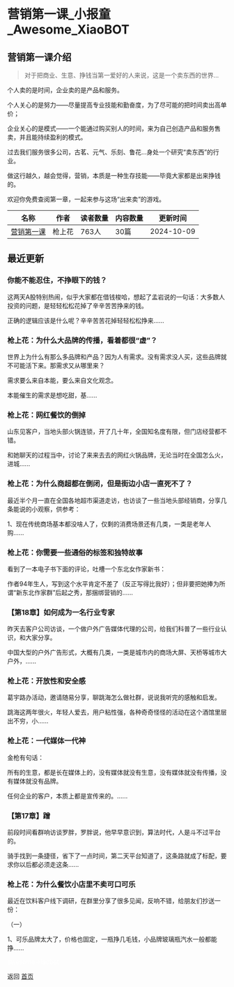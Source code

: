 # 营销第一课_小报童_Awesome_XiaoBOT

## 营销第一课介绍
> 对于把商业、生意、挣钱当第一爱好的人来说，这是一个卖东西的世界...    
    
个人卖的是时间，企业卖的是产品和服务。    
    
个人关心的是努力——尽量提高专业技能和勤奋度，为了尽可能的把时间卖出高单价；    
    
企业关心的是模式——一个能通过购买别人的时间，来为自己创造产品和服务售卖，并且能持续盈利的模式。    
    
过去我们服务很多公司，古茗、元气、乐刻、鲁花...身处一个研究“卖东西”的行业。    
    
做这行越久，越会觉得，营销，本质是一种生存技能——毕竟大家都是出来挣钱的。    
    
欢迎你免费查阅第一章，一起来参与这场“出来卖”的游戏。  
  


|名称|作者|读者数量|内容数量|更新时间|
|---|---|---|---|---|
|[营销第一课](https://xiaobot.net/p/QSH2040?refer=9c3f1c95-a052-465a-9902-f6d75080262a)|枪上花|763人|30篇|2024-10-09|

## 最近更新
### 你能不能忍住，不挣眼下的钱？

这两天A股特别热闹，似乎大家都在借钱梭哈，想起了孟岩说的一句话：大多数人投资的问题，是轻轻松松花掉了辛辛苦苦挣来的钱。

正确的逻辑应该是什么呢？辛辛苦苦花掉轻轻松松挣来......

### 枪上花：为什么大品牌的传播，看着都很“虚”？

世界上为什么有那么多品牌和产品？因为人有需求。没有需求没人买，这些品牌就不可能活下来。那需求又从哪里来？

需求要么来自本能，要么来自文化观念。

本能催生的需求是想吃甜，基......

### 枪上花：网红餐饮的倒掉

山东见客户，当地头部火锅连锁，开了几十年，全国知名度有限，但门店经营都不错。

和她聊天的过程当中，讨论了来来去去的网红火锅品牌，无论当时在全国怎么火，进城......

### 枪上花：为什么商超都在倒闭，但是街边小店一直死不了？

最近半个月一直在全国各地超市渠道走访，也访谈了一些当地头部经销商，分享几条能说的小观察，供参考：

1、现在传统商场基本都没啥人了，仅剩的消费场景还有几类，一类是老年人购......

### 枪上花：你需要一些通俗的标签和独特故事

看到了一本电子书下面的评论，吐槽一个东北女作家新书：

作者94年生人，写到这个水平肯定不差了（反正写得比我好）；但非要把她捧为所谓“新东北作家群”后起之秀，那捆绑营销的......

### 【第18章】如何成为一名行业专家

昨天去客户公司访谈，一个做户外广告媒体代理的公司，给我们科普了一些行业认识，和大家分享。

中国大型的户外广告形式，大概有几类，一类是城市内的商场大屏、天桥等城市大户外，......

### 枪上花：开放性和安全感

葛宇路办活动，邀请随易分享，聊跳海怎么做社群，说说我听完的感触和启发。

跳海这两年很火，年轻人爱去，用户粘性强，各种奇奇怪怪的活动在这个酒馆里层出不穷，小......

### 枪上花：一代媒体一代神

金枪有句话：

所有的生意，都是长在媒体上的，没有媒体就没有生意，没有媒体就没有传播，没有媒体就没有品牌。

任何企业的客户，本质上都是宣传来的。......

### 【第17章】蹭

前段时间看群响访谈罗胖，罗胖说，他早早意识到，算法时代，人是斗不过平台的。

骑手找到一条捷径，省下了一点时间，第二天平台知道了，这条路就成了标配，要求你以后都必须走这条......

### 枪上花：为什么餐饮小店里不卖可口可乐

最近在饮料客户线下调研，在群里分享了很多见闻，反响不错，给朋友们抄送一份：

（一）

1、可乐品牌太大了，价格也固定，一瓶挣几毛钱，小品牌玻璃瓶汽水一般都能挣......


<a href="https://github.com/Reno9527/awesome-xiaobot" style="color: white; text-decoration: none;">awesome-xiaobot</a>

返回 [首页](../README.md)
